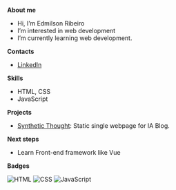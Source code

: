 **About me**

- Hi, I’m Edmilson Ribeiro
- I’m interested in web development
- I’m currently learning web development.

**Contacts**

- [LinkedIn](https://www.linkedin.com/in/4n1onio)

**Skills**

- HTML, CSS
- JavaScript

**Projects**

- [Synthetic Thought](https://github.com/4n1onio/synthetic): Static single webpage for IA Blog.

**Next steps**

- Learn Front-end framework like Vue

**Badges**

![HTML](https://img.shields.io/badge/HTML-E34F26?style=for-the-badge&logo=html5&logoColor=white)
![CSS](https://img.shields.io/badge/CSS-1572B6?style=for-the-badge&logo=css3&logoColor=white)
![JavaScript](https://img.shields.io/badge/JavaScript-F7DF1E?style=for-the-badge&logo=javascript&logoColor=black)

